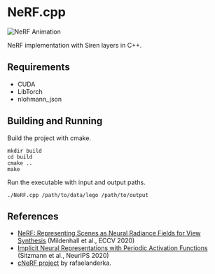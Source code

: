 # NeRF.cpp


<img src="./output/animation.gif" alt="NeRF Animation"/>

NeRF implementation with Siren layers in C++.
## Requirements
- CUDA
- LibTorch
- nlohmann_json

## Building and Running

Build the project with cmake.

```
mkdir build
cd build
cmake ..
make
```
Run the executable with input and output paths.

```
./NeRF.cpp /path/to/data/lego /path/to/output
```

## References

- [NeRF: Representing Scenes as Neural Radiance Fields for View Synthesis](https://arxiv.org/abs/2003.08934) (Mildenhall et al., ECCV 2020)
- [Implicit Neural Representations with Periodic Activation Functions](https://arxiv.org/abs/2006.09661) (Sitzmann et al., NeurIPS 2020)
- [cNeRF project](https://github.com/rafaelanderka/cNeRF) by rafaelanderka.
